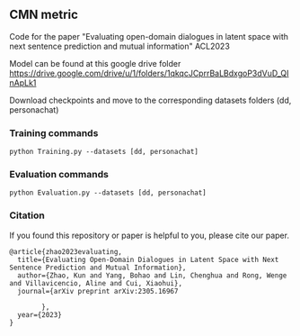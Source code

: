## CMN metric 
Code for the paper "Evaluating open-domain dialogues in latent space with next sentence prediction and mutual information" ACL2023

Model can be found at this google drive folder https://drive.google.com/drive/u/1/folders/1qkqcJCprrBaLBdxgoP3dVuD_QInApLk1

Download checkpoints and move to the corresponding datasets folders (dd, personachat)
### Training commands
```
python Training.py --datasets [dd, personachat]
```
### Evaluation commands
```
python Evaluation.py --datasets [dd, personachat]
```

### Citation
If you found this repository or paper is helpful to you, please cite our paper.
```
@article{zhao2023evaluating,
  title={Evaluating Open-Domain Dialogues in Latent Space with Next Sentence Prediction and Mutual Information},
  author={Zhao, Kun and Yang, Bohao and Lin, Chenghua and Rong, Wenge and Villavicencio, Aline and Cui, Xiaohui},
  journal={arXiv preprint arXiv:2305.16967
        
        },
  year={2023}
}
```
